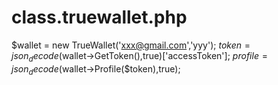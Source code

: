 # class.truewallet.php

$wallet = new TrueWallet('xxx@gmail.com','yyy');
$token = json_decode($wallet->GetToken(),true)['accessToken'];
$profile = json_decode($wallet->Profile($token),true);